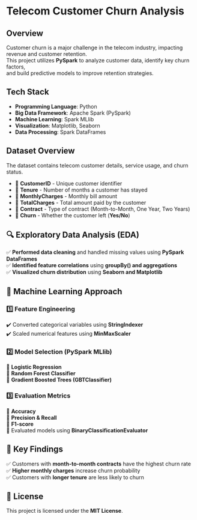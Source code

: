 # Telecom Customer Churn Analysis  

## Overview  
Customer churn is a major challenge in the telecom industry, impacting revenue and customer retention.  
This project utilizes **PySpark** to analyze customer data, identify key churn factors,  
and build predictive models to improve retention strategies.  

## Tech Stack  
- **Programming Language**: Python  
- **Big Data Framework**: Apache Spark (PySpark)  
- **Machine Learning**: Spark MLlib  
- **Visualization**: Matplotlib, Seaborn  
- **Data Processing**: Spark DataFrames  

## Dataset Overview  
The dataset contains telecom customer details, service usage, and churn status.  

- 📌 **CustomerID** - Unique customer identifier  
- 📌 **Tenure** - Number of months a customer has stayed  
- 📌 **MonthlyCharges** - Monthly bill amount  
- 📌 **TotalCharges** - Total amount paid by the customer  
- 📌 **Contract** - Type of contract (Month-to-Month, One Year, Two Years)  
- 📌 **Churn** - Whether the customer left (**Yes/No**)  

## 🔍 Exploratory Data Analysis (EDA)  
✅ **Performed data cleaning** and handled missing values using **PySpark DataFrames**  
✅ **Identified feature correlations** using **groupBy() and aggregations**  
✅ **Visualized churn distribution** using **Seaborn and Matplotlib**  

## 🤖 Machine Learning Approach  

### 1️⃣ Feature Engineering  
✔️ Converted categorical variables using **StringIndexer**  
✔️ Scaled numerical features using **MinMaxScaler**  

### 2️⃣ Model Selection (PySpark MLlib)  
🚀 **Logistic Regression**  
🚀 **Random Forest Classifier**  
🚀 **Gradient Boosted Trees (GBTClassifier)**  

### 3️⃣ Evaluation Metrics  
📌 **Accuracy**  
📌 **Precision & Recall**  
📌 **F1-score**  
📌 Evaluated models using **BinaryClassificationEvaluator**  

## 📌 Key Findings  
✅ Customers with **month-to-month contracts** have the highest churn rate  
✅ **Higher monthly charges** increase churn probability  
✅ Customers with **longer tenure** are less likely to churn  

## 📜 License  
This project is licensed under the **MIT License**.  
